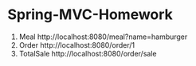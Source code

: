 # Spring-MVC-Homework
1. Meal http://localhost:8080/meal?name=hamburger
2. Order http://localhost:8080/order/1
3. TotalSale http://localhost:8080/order/sale
